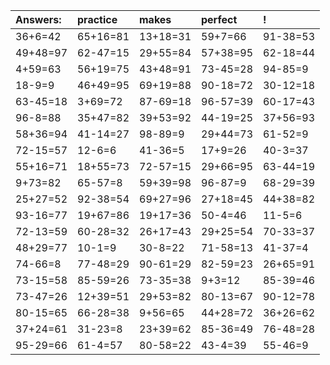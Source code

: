 | Answers: | practice | makes | perfect | ! |
| :--- | :--- | :--- | :--- | :--- |
| 36+6=42 | 65+16=81 | 13+18=31 | 59+7=66 | 91-38=53 | 
| 49+48=97 | 62-47=15 | 29+55=84 | 57+38=95 | 62-18=44 | 
| 4+59=63 | 56+19=75 | 43+48=91 | 73-45=28 | 94-85=9 | 
| 18-9=9 | 46+49=95 | 69+19=88 | 90-18=72 | 30-12=18 | 
| 63-45=18 | 3+69=72 | 87-69=18 | 96-57=39 | 60-17=43 | 
| 96-8=88 | 35+47=82 | 39+53=92 | 44-19=25 | 37+56=93 | 
| 58+36=94 | 41-14=27 | 98-89=9 | 29+44=73 | 61-52=9 | 
| 72-15=57 | 12-6=6 | 41-36=5 | 17+9=26 | 40-3=37 | 
| 55+16=71 | 18+55=73 | 72-57=15 | 29+66=95 | 63-44=19 | 
| 9+73=82 | 65-57=8 | 59+39=98 | 96-87=9 | 68-29=39 | 
| 25+27=52 | 92-38=54 | 69+27=96 | 27+18=45 | 44+38=82 | 
| 93-16=77 | 19+67=86 | 19+17=36 | 50-4=46 | 11-5=6 | 
| 72-13=59 | 60-28=32 | 26+17=43 | 29+25=54 | 70-33=37 | 
| 48+29=77 | 10-1=9 | 30-8=22 | 71-58=13 | 41-37=4 | 
| 74-66=8 | 77-48=29 | 90-61=29 | 82-59=23 | 26+65=91 | 
| 73-15=58 | 85-59=26 | 73-35=38 | 9+3=12 | 85-39=46 | 
| 73-47=26 | 12+39=51 | 29+53=82 | 80-13=67 | 90-12=78 | 
| 80-15=65 | 66-28=38 | 9+56=65 | 44+28=72 | 36+26=62 | 
| 37+24=61 | 31-23=8 | 23+39=62 | 85-36=49 | 76-48=28 | 
| 95-29=66 | 61-4=57 | 80-58=22 | 43-4=39 | 55-46=9 | 
